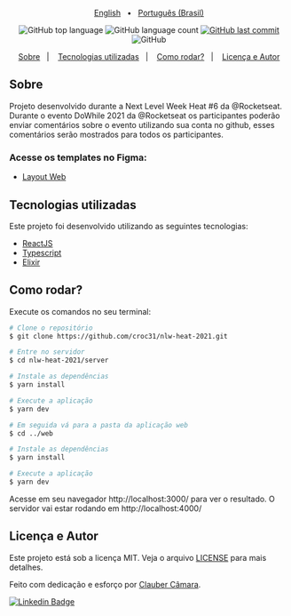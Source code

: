 <p align="center">
   <a href="https://github.com/croc31/nlw-heat-2021/blob/main/README-en.md">English</a>&nbsp;&nbsp;&nbsp;•&nbsp;&nbsp;
   <a href="https://github.com/croc31/nlw-heat-2021/blob/main/README.md">Português (Brasil)</a>
</p>

<p align="center">
  <img alt="GitHub top language" src="https://img.shields.io/github/languages/top/croc31/nlw-heat-2021.svg?color=5863d2">

  <img alt="GitHub language count" src="https://img.shields.io/github/languages/count/croc31/nlw-heat-2021.svg?color=5863d2">
  
  <a href="https://github.com/croc31/nlw-heat-2021/commits/main">
    <img alt="GitHub last commit" src="https://img.shields.io/github/last-commit/croc31/nlw-heat-2021?color=5863d2">
  </a>

  <img alt="GitHub" src="https://img.shields.io/github/license/croc31/nlw-heat-2021?color=5863d2">
</p>

<p align="center">
  <a href="#sobre">Sobre</a>&nbsp;&nbsp;&nbsp;|&nbsp;&nbsp;&nbsp;
  <a href="#tecnologias-utilizadas">Tecnologias utilizadas</a>&nbsp;&nbsp;&nbsp;|&nbsp;&nbsp;&nbsp;
  <a href="#como-rodar">Como rodar?</a>&nbsp;&nbsp;&nbsp;|&nbsp;&nbsp;&nbsp;
  <a href="#licença-e-autor">Licença e Autor</a>
</p>

## Sobre
Projeto desenvolvido durante a Next Level Week Heat #6 da @Rocketseat. Durante o evento DoWhile 2021 da @Rocketseat os participantes poderão enviar comentários sobre o evento utilizando sua conta no github, esses comentários serão mostrados para todos os participantes.


### Acesse os templates no Figma:
- [Layout Web](https://www.figma.com/community/file/1031699316177416916)

## Tecnologias utilizadas

Este projeto foi desenvolvido utilizando as seguintes tecnologias:

- [ReactJS](https://reactjs.org/)
- [Typescript](https://www.typescriptlang.org/)
- [Elixir](https://elixir-lang.org/)


## Como rodar?

Execute os comandos no seu terminal:

```bash
# Clone o repositório
$ git clone https://github.com/croc31/nlw-heat-2021.git

# Entre no servidor
$ cd nlw-heat-2021/server

# Instale as dependências
$ yarn install

# Execute a aplicação
$ yarn dev

# Em seguida vá para a pasta da aplicação web
$ cd ../web

# Instale as dependências
$ yarn install

# Execute a aplicação
$ yarn dev
```

Acesse em seu navegador http://localhost:3000/ para ver o resultado.
O servidor vai estar rodando em http://localhost:4000/

## Licença e Autor

Este projeto está sob a licença MIT. Veja o arquivo [LICENSE](https://github.com/croc31/move.it/blob/main/LICENSE) para mais detalhes.

Feito com dedicação e esforço por [Clauber Câmara](https://github.com/croc31).


[![Linkedin Badge](https://img.shields.io/badge/-Clauber_Rogério_de_Oliveira_Câmara-blue?style=flat-square&logo=Linkedin&logoColor=white&link=https://www.linkedin.com/in/clauber-câmara-778057152)](https://www.linkedin.com/in/clauber-câmara-778057152)
